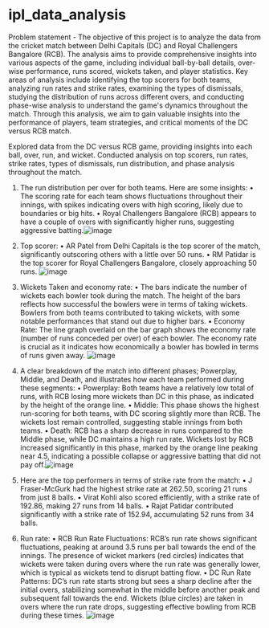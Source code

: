 # ipl_data_analysis
Problem statement - The objective of this project is to analyze the data from the cricket match between Delhi Capitals (DC) and Royal Challengers Bangalore (RCB). The analysis aims to provide comprehensive insights into various aspects of the game, including individual ball-by-ball details, over-wise performance, runs scored, wickets taken, and player statistics. Key areas of analysis include identifying the top scorers for both teams, analyzing run rates and strike rates, examining the types of dismissals, studying the distribution of runs across different overs, and conducting phase-wise analysis to understand the game's dynamics throughout the match. Through this analysis, we aim to gain valuable insights into the performance of players, team strategies, and critical moments of the DC versus RCB match.


Explored data from the DC versus RCB game, providing insights into each ball, over, run, and wicket. Conducted analysis on top scorers, run rates, strike rates, types of dismissals, run distribution, and phase analysis throughout the match.

1.	The run distribution per over for both teams. Here are some insights:
•	The scoring rate for each team shows fluctuations throughout their innings, with spikes indicating overs with high scoring, likely due to boundaries or big hits.
•	Royal Challengers Bangalore (RCB) appears to have a couple of overs with significantly higher runs, suggesting aggressive batting.![image](https://github.com/JainyGandhi/ipl_data_analysis/assets/58180373/eceb4d1c-13da-471e-a9aa-d1d4410c9c25)

2.	Top scorer:
•	AR Patel from Delhi Capitals is the top scorer of the match, significantly outscoring others with a little over 50 runs.
•	RM Patidar is the top scorer for Royal Challengers Bangalore, closely approaching 50 runs. ![image](https://github.com/JainyGandhi/ipl_data_analysis/assets/58180373/7e184f2d-1fb8-4427-8d44-df1136c0dc7f)


3.	Wickets Taken and economy rate:
•	The bars indicate the number of wickets each bowler took during the match. The height of the bars reflects how successful the bowlers were in terms of taking wickets. Bowlers from both teams contributed to taking wickets, with some notable performances that stand out due to higher bars.
•	Economy Rate: The line graph overlaid on the bar graph shows the economy rate (number of runs conceded per over) of each bowler. The economy rate is crucial as it indicates how economically a bowler has bowled in terms of runs given away. ![image](https://github.com/JainyGandhi/ipl_data_analysis/assets/58180373/3c1fedab-7c17-44d8-95d2-5709e758655a)


4.	A clear breakdown of the match into different phases; Powerplay, Middle, and Death, and illustrates how each team performed during these segments:
•	Powerplay: Both teams have a relatively low total of runs, with RCB losing more wickets than DC in this phase, as indicated by the height of the orange line.
•	Middle: This phase shows the highest run-scoring for both teams, with DC scoring slightly more than RCB. The wickets lost remain controlled, suggesting stable innings from both teams.
•	Death: RCB has a sharp decrease in runs compared to the Middle phase, while DC maintains a high run rate. Wickets lost by RCB increased significantly in this phase, marked by the orange line peaking near 4.5, indicating a possible collapse or aggressive batting that did not pay off.![image](https://github.com/JainyGandhi/ipl_data_analysis/assets/58180373/958e57e5-be07-490f-9621-5f26aad5dfe9)




5.	Here are the top performers in terms of strike rate from the match:
•	J Fraser-McGurk had the highest strike rate at 262.50, scoring 21 runs from just 8 balls.
•	Virat Kohli also scored efficiently, with a strike rate of 192.86, making 27 runs from 14 balls.
•	Rajat Patidar contributed significantly with a strike rate of 152.94, accumulating 52 runs from 34 balls.

6.	Run rate:
•	RCB Run Rate Fluctuations: RCB’s run rate shows significant fluctuations, peaking at around 3.5 runs per ball towards the end of the innings. The presence of wicket markers (red circles) indicates that wickets were taken during overs where the run rate was generally lower, which is typical as wickets tend to disrupt batting flow.
•	DC Run Rate Patterns: DC’s run rate starts strong but sees a sharp decline after the initial overs, stabilizing somewhat in the middle before another peak and subsequent fall towards the end. Wickets (blue circles) are taken in overs where the run rate drops, suggesting effective bowling from RCB during these times. ![image](https://github.com/JainyGandhi/ipl_data_analysis/assets/58180373/f62a8b54-a629-4f1f-9971-99b3844a03ed)

